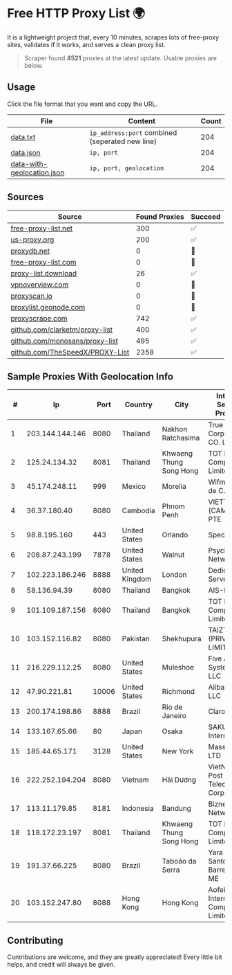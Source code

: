 
# Free HTTP Proxy List 🌍

It is a lightweight project that, every 10 minutes, scrapes lots of free-proxy sites, validates if it works, and serves a clean proxy list.


> Scraper found **4521** proxies at the latest update. Usable proxies are below.

## Usage

Click the file format that you want and copy the URL.


|File|Content|Count|
|----|-------|-----|
|[data.txt](https://raw.githubusercontent.com/themiralay/Proxy-List-World/master/data.txt)|`ip_address:port` combined (seperated new line)|204|
|[data.json](https://raw.githubusercontent.com/themiralay/Proxy-List-World/master/data.json)|`ip, port`|204|
|[data-with-geolocation.json](https://raw.githubusercontent.com/themiralay/Proxy-List-World/master/data-with-geolocation.json)|`ip, port, geolocation`|204|

## Sources

|Source|Found Proxies|Succeed|
|------|-------------|-------|
|[free-proxy-list.net](https://free-proxy-list.net)|300|✅|
|[us-proxy.org](https://www.us-proxy.org)|200|✅|
|[proxydb.net](http://proxydb.net)|0|🚫|
|[free-proxy-list.com](https://free-proxy-list.com/?page=&port=&type%5B%5D=http&type%5B%5D=https&up_time=0&search=Search)|0|🚫|
|[proxy-list.download](https://www.proxy-list.download/HTTP)|26|✅|
|[vpnoverview.com](https://vpnoverview.com/privacy/anonymous-browsing/free-proxy-servers)|0|🚫|
|[proxyscan.io](https://www.proxyscan.io)|0|🚫|
|[proxylist.geonode.com](https://proxylist.geonode.com/api/proxy-list?limit=300&page=1&sort_by=lastChecked&sort_type=desc&protocols=http,https)|0|🚫|
|[proxyscrape.com](https://api.proxyscrape.com/v2/?request=displayproxies&protocol=http&timeout=10000&country=all&ssl=all&anonymity=all)|742|✅|
|[github.com/clarketm/proxy-list](https://raw.githubusercontent.com/clarketm/proxy-list/master/proxy-list-raw.txt)|400|✅|
|[github.com/monosans/proxy-list](https://raw.githubusercontent.com/monosans/proxy-list/main/proxies/http.txt)|495|✅|
|[github.com/TheSpeedX/PROXY-List](https://raw.githubusercontent.com/TheSpeedX/PROXY-List/master/http.txt)|2358|✅|


## Sample Proxies With Geolocation Info

|#|Ip|Port|Country|City|Internet Service Provider|
|-|--|----|-------|----|-------------------------|
|1|203.144.144.146|8080|Thailand|Nakhon Ratchasima|True Internet Corporation CO. Ltd.|
|2|125.24.134.32|8081|Thailand|Khwaeng Thung Song Hong|TOT Public Company Limited|
|3|45.174.248.11|999|Mexico|Morelia|Wifmax S.A de C.V.|
|4|36.37.180.40|8080|Cambodia|Phnom Penh|VIETTEL (CAMBODIA) PTE|
|5|98.8.195.160|443|United States|Orlando|Spectrum|
|6|208.87.243.199|7878|United States|Walnut|Psychz Networks|
|7|102.223.186.246|8888|United Kingdom|London|Dedicated Servers|
|8|58.136.94.39|8080|Thailand|Bangkok|AIS-Fibre|
|9|101.109.187.156|8080|Thailand|Bangkok|TOT Public Company Limited|
|10|103.152.116.82|8080|Pakistan|Shekhupura|TAIZTEL (PRIVATE) LIMITED|
|11|216.229.112.25|8080|United States|Muleshoe|Five Area Systems, LLC|
|12|47.90.221.81|10006|United States|Richmond|Alibaba.com LLC|
|13|200.174.198.86|8888|Brazil|Rio de Janeiro|Claro S.A|
|14|133.167.65.66|80|Japan|Osaka|SAKURA Internet Inc.|
|15|185.44.65.171|3128|United States|New York|Massivegrid LTD|
|16|222.252.194.204|8080|Vietnam|Hải Dương|VietNam Post and Telecom Corporation|
|17|113.11.179.85|8181|Indonesia|Bandung|Biznet Networks|
|18|118.172.23.197|8081|Thailand|Khwaeng Thung Song Hong|TOT Public Company Limited|
|19|191.37.66.225|8080|Brazil|Taboão da Serra|Yara Dos Santos Barreiro - ME|
|20|103.152.247.80|8088|Hong Kong|Hong Kong|Aofei Data International Company Limited|



## Contributing

Contributions are welcome, and they are greatly appreciated! Every
little bit helps, and credit will always be given.

